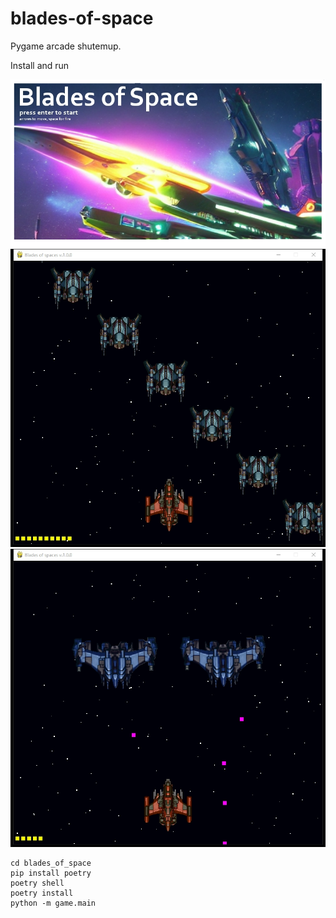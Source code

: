 # blades-of-space

Pygame arcade shutemup.

Install and run

![Alt text](screenshots/title.png?raw=true "Title Screen")
![Alt text](screenshots/example1.png?raw=true "Example 1")
![Alt text](screenshots/example2.png?raw=true "Example 2")

```
cd blades_of_space
pip install poetry
poetry shell
poetry install
python -m game.main
```
